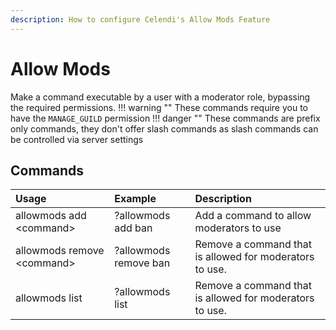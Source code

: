 ```yaml
---
description: How to configure Celendi's Allow Mods Feature
---
```

# Allow Mods

Make a command executable by a user with a moderator role, bypassing the required permissions.
!!! warning ""
    These commands require you to have the `MANAGE_GUILD` permission
!!! danger ""
    These commands are prefix only commands, they don't offer slash commands as slash commands can be controlled via server settings

## Commands

| Usage | Example | Description |
| :--- | :--- | :--- |
| allowmods add &lt;command&gt; | ?allowmods add ban | Add a command to allow moderators to use |
| allowmods remove &lt;command&gt; | ?allowmods remove ban | Remove a command that is allowed for moderators to use. |
| allowmods list | ?allowmods list | Remove a command that is allowed for moderators to use. |
